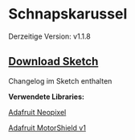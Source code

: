#  Schnapskarussel
Derzeitige Version: v1.1.8




## [Download Sketch](https://github.com/Jackjan4/Schnapskarussel/archive/master.zip)

Changelog im Sketch enthalten


**Verwendete Libraries:**

[Adafruit Neopixel](https://github.com/adafruit/Adafruit_NeoPixel)

[Adafruit MotorShield v1](https://github.com/adafruit/Adafruit-Motor-Shield-library)
